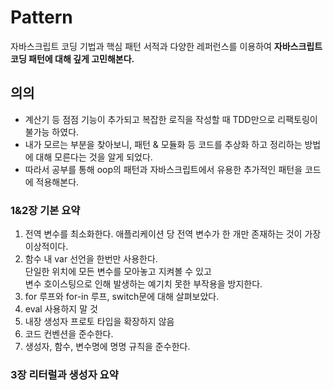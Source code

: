 # Pattern

자바스크립트 코딩 기법과 핵심 패턴 서적과 다양한 레퍼런스를 이용하여 **자바스크립트 코딩 패턴에 대해 깊게 고민해본다.**



## 의의

- 계산기 등 점점 기능이 추가되고 복잡한 로직을 작성할 때 TDD만으로 리팩토링이 불가능 하였다.
- 내가 모르는 부분을 찾아보니, 패턴 & 모듈화 등 코드를 추상화 하고 정리하는 방법에 대해 모른다는 것을 알게 되었다.
- 따라서 공부를 통해 oop의 패턴과 자바스크립트에서 유용한 추가적인 패턴을 코드에 적용해본다.

### 1&2장 기본 요약

1. 전역 변수를 최소화한다. 애플리케이션 당 전역 변수가 한 개만 존재하는 것이 가장 이상적이다.
2. 함수 내 var 선언을 한번만 사용한다.<br>단일한 위치에 모든 변수를 모아놓고 지켜볼 수 있고 <br> 변수 호이스팅으로 인해 발생하는 예기치 못한 부작용을 방지한다.
3. for 루프와 for-in 루프, switch문에 대해 살펴보았다.
4. eval 사용하지 말 것
5. 내장 생성자 프로토 타입을 확장하지 않음
6. 코드 컨벤션을 준수한다.
7. 생성자, 함수, 변수명에 명명 규칙을 준수한다.

### 3장 리터럴과 생성자 요약
